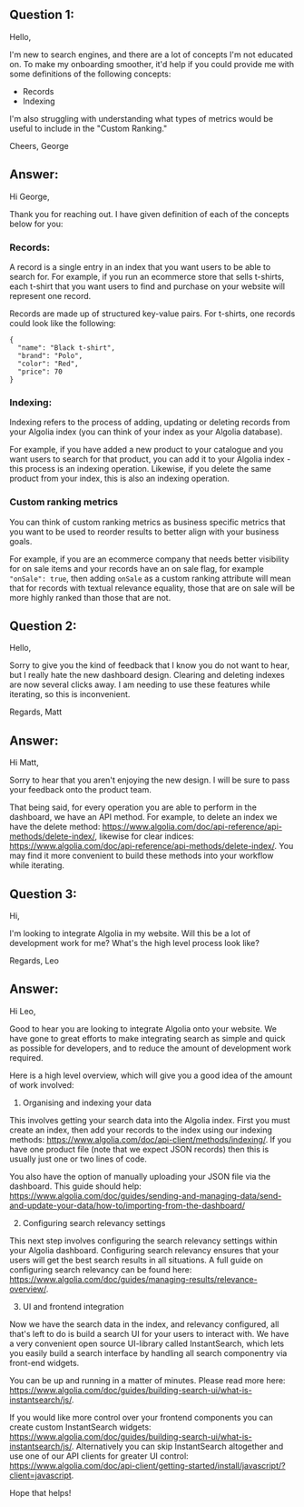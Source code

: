 ## Question 1:
Hello,

I'm new to search engines, and there are a lot of concepts I'm not educated on. To make my onboarding smoother, it'd help if you could provide me with some definitions of the following concepts:
- Records
- Indexing

I'm also struggling with understanding what types of metrics would be useful to include in the "Custom Ranking." 

Cheers,
George


## Answer:

Hi George,

Thank you for reaching out. I have given definition of each of the concepts below for you:

### Records:

A record is a single entry in an index that you want users to be able to search for.  For example, if you run an ecommerce store that sells t-shirts, each t-shirt that you want users to find and purchase on your website will represent one record.

Records are made up of structured key-value pairs. For t-shirts, one records could look like the following:

```
{
  "name": "Black t-shirt",
  "brand": "Polo",
  "color": "Red",
  "price": 70
}

```

### Indexing:

Indexing refers to the process of adding, updating or deleting records from your Algolia index (you can think of your index as your Algolia database). 

For example, if you have added a new product to your catalogue and you want users to search for that product, you can add it to your Algolia index - this process is an indexing operation. Likewise, if you delete the same product from your index, this is also an indexing operation.

### Custom ranking metrics

You can think of custom ranking metrics as business specific metrics that you want to be used to reorder results to better align with your business goals. 

For example, if you are an ecommerce company that needs better visibility for on sale items and your records have an on sale flag, for example ```"onSale": true```, then adding ```onSale``` as a custom ranking attribute will mean that for records with textual relevance equality, those that are on sale will be more highly ranked than those that are not.


## Question 2:
Hello,

Sorry to give you the kind of feedback that I know you do not want to hear, but I really hate the new dashboard design. Clearing and deleting indexes are now several clicks away. I am needing to use these features while iterating, so this is inconvenient.

Regards,
Matt


## Answer:

Hi Matt,

Sorry to hear that you aren't enjoying the new design. I will be sure to pass your feedback onto the product team.

That being said, for every operation you are able to perform in the dashboard, we have an API method. For example, to delete an index we have the delete method: https://www.algolia.com/doc/api-reference/api-methods/delete-index/, likewise for clear indices: https://www.algolia.com/doc/api-reference/api-methods/delete-index/. You may find it more convenient to build these methods into your workflow while iterating.

## Question 3:
Hi,

I'm looking to integrate Algolia in my website. Will this be a lot of development work for me? What's the high level process look like?

Regards,
Leo

## Answer:

Hi Leo,

Good to hear you are looking to integrate Algolia onto your website. We have gone to great efforts to make integrating search as simple and quick as possible for developers, and to reduce the amount of development work required.

Here is a high level overview, which will give you a good idea of the amount of work involved:

1. Organising and indexing your data

This involves getting your search data into the Algolia index. First you must create an index, then add your records to the index using our indexing methods: https://www.algolia.com/doc/api-client/methods/indexing/. If you have one product file (note that we expect JSON records) then this is usually just one or two lines of code. 

You also have the option of manually uploading your JSON file via the dashboard. This guide should help: https://www.algolia.com/doc/guides/sending-and-managing-data/send-and-update-your-data/how-to/importing-from-the-dashboard/ 


2. Configuring search relevancy settings

This next step involves configuring the search relevancy settings within your Algolia dashboard. Configuring search relevancy ensures that your users will get the best search results in all situations. A full guide on configuring search relevancy can be found here: https://www.algolia.com/doc/guides/managing-results/relevance-overview/.

3. UI and frontend integration

Now we have the search data in the index, and relevancy configured, all that's left to do is build a search UI for your users to interact with. We have a very convenient open source UI-library called InstantSearch, which lets you easily build a search interface by handling all search componentry via front-end widgets. 

You can be up and running in a matter of minutes. Please read more here: https://www.algolia.com/doc/guides/building-search-ui/what-is-instantsearch/js/.

If you would like more control over your frontend components you can create custom InstantSearch widgets: https://www.algolia.com/doc/guides/building-search-ui/what-is-instantsearch/js/. Alternatively you can skip InstantSearch altogether and use one of our API clients for greater UI control: https://www.algolia.com/doc/api-client/getting-started/install/javascript/?client=javascript.

Hope that helps!

